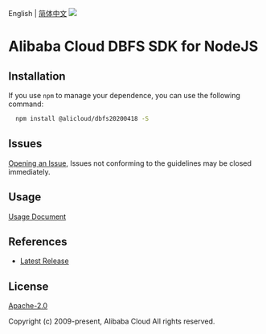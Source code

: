 English | [简体中文](README-CN.md)
![](https://aliyunsdk-pages.alicdn.com/icons/AlibabaCloud.svg)

# Alibaba Cloud DBFS SDK for NodeJS

## Installation
If you use `npm` to manage your dependence, you can use the following command:

```sh
  npm install @alicloud/dbfs20200418 -S
```

## Issues
[Opening an Issue](https://github.com/aliyun/alibabacloud-typescript-sdk/issues/new), Issues not conforming to the guidelines may be closed immediately.

## Usage
[Usage Document](https://github.com/aliyun/alibabacloud-typescript-sdk/blob/master/docs/Usage-EN.md#quick-examples)

## References
* [Latest Release](https://github.com/aliyun/alibabacloud-typescript-sdk/)

## License
[Apache-2.0](http://www.apache.org/licenses/LICENSE-2.0)

Copyright (c) 2009-present, Alibaba Cloud All rights reserved.
